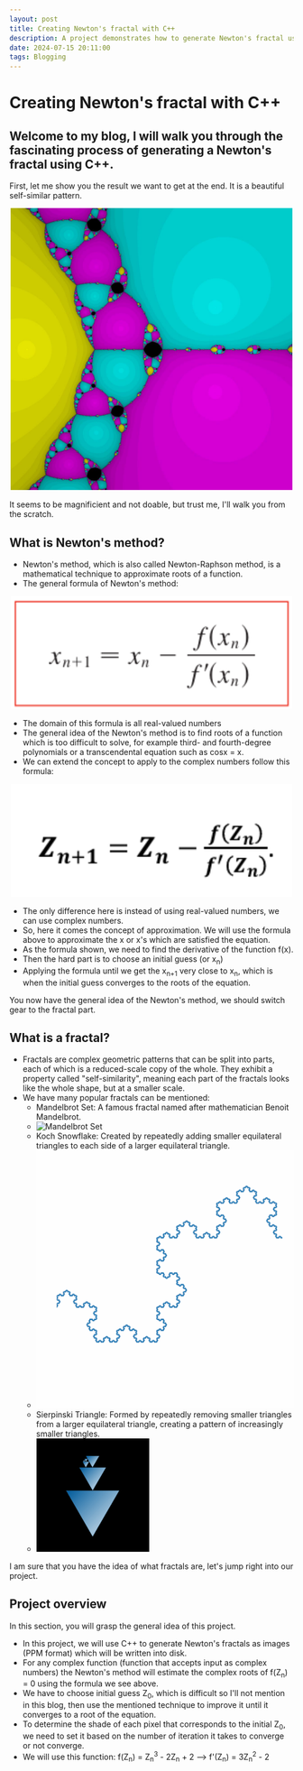 ```yaml
---
layout: post
title: Creating Newton's fractal with C++
description: A project demonstrates how to generate Newton's fractal using C++
date: 2024-07-15 20:11:00
tags: Blogging
---
```


# Creating Newton's fractal with C++

## Welcome to my blog, I will walk you through the fascinating process of generating a Newton's fractal using C++. 

First, let me show you the result we want to get at the end. It is a beautiful self-similar pattern.

<div style="text-align: center;">
    	<img src="/assets/Screenshot 2024-07-23 220654.png" alt="result" width="500" height="500">
</div>

It seems to be magnificient and not doable, but trust me, I'll walk you from the scratch. 

## What is Newton's method?

- Newton's method, which is also called Newton-Raphson method, is a mathematical technique to approximate roots of a function.
- The general formula of Newton's method:
 
<div style="text-align: center;">
    	<img src="/assets/Pasted image 20240716190043.png" alt="result" width="500" height="200">
</div>

- The domain of this formula is all real-valued numbers 
- The general idea of the Newton's method is to find roots of a function which is too difficult to solve, for example third- and fourth-degree polynomials or a transcendental equation such as cosx = x.
- We can extend the concept to apply to the complex numbers follow this formula:

<div style="text-align: center;">
    	<img src="/assets/Pasted image 20240719134818.png" alt="result" width="500" height="200">
</div>

- The only difference here is instead of using real-valued numbers, we can use complex numbers.
- So, here it comes the concept of approximation. We will use the formula above to approximate the x or x's which are satisfied the equation.
- As the formula shown, we need to find the derivative of the function f(x).
- Then the hard part is to choose an initial guess (or x<sub>n</sub>)
- Applying the formula until we get the x<sub>n+1</sub> very close to x<sub>n</sub>, which is when the initial guess converges to the roots of the equation.

You now have the general idea of the Newton's method, we should switch gear to the fractal part.

## What is a fractal?

- Fractals are complex geometric patterns that can be split into parts, each of which is a reduced-scale copy of  the whole. They exhibit a property called "self-similarity", meaning each part of the fractals looks like the whole shape, but at a smaller scale.
- We have many popular fractals can be mentioned:
  - Mandelbrot Set: A famous fractal named after mathematician Benoit Mandelbrot.
  - ![Mandelbrot Set](/assets/Mandelbrot_sequence_new.gif)
  - Koch Snowflake: Created by repeatedly adding smaller equilateral triangles to each side of a larger equilateral triangle.
  - ![Koch Snowflake](/assets/480px-Zooming_in_a_point_of_Koch_curve_that_is_not_a_vertex.gif)
  - Sierpinski Triangle: Formed by repeatedly removing smaller triangles from a larger equilateral triangle, creating a pattern of increasingly smaller triangles.
  - ![Sierpinski Triangle](/assets/Random_Sierpinski_Triangle_animation.gif)

I am sure that you have the idea of what fractals are, let's jump right into our project.

## Project overview

In this section, you will grasp the general idea of this project.

- In this project, we will use C++ to generate Newton's fractals as images (PPM format) which will be written into disk.
- For any complex function (function that accepts input as complex numbers) the Newton's method will estimate the complex roots of f(Z<sub>n</sub>) = 0 using the formula we see above.
- We have to choose initial guess Z<sub>0</sub>, which is difficult so I'll not mention in this blog, then use the mentioned technique to improve it until it converges to a root of the equation.
- To determine the shade of each pixel that corresponds to the initial Z<sub>0</sub>, we need to set it based on the number of iteration it takes to converge or not converge.
- We will use this function: f(Z<sub>n</sub>) = Z<sub>n</sub><sup>3</sup>  - 2Z<sub>n</sub> + 2 --> f'(Z<sub>n</sub>) = 3Z<sub>n</sub><sup>2</sup> - 2
